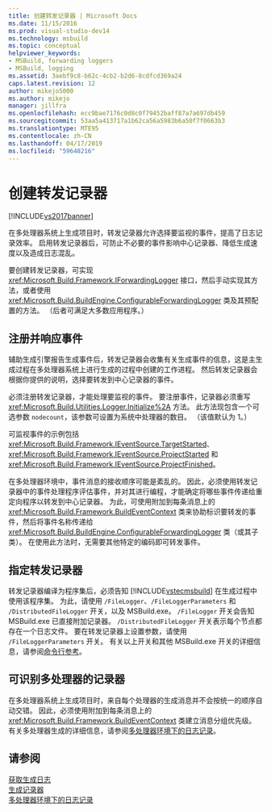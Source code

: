 ```yaml
---
title: 创建转发记录器 | Microsoft Docs
ms.date: 11/15/2016
ms.prod: visual-studio-dev14
ms.technology: msbuild
ms.topic: conceptual
helpviewer_keywords:
- MSBuild, forwarding loggers
- MSBuild, logging
ms.assetid: 3aebf9c8-b62c-4cb2-b2d6-8cdfcd369a24
caps.latest.revision: 12
author: mikejo5000
ms.author: mikejo
manager: jillfra
ms.openlocfilehash: ecc9bae7176c0d8c0f79452baff87a7a697db459
ms.sourcegitcommit: 53aa5a413717a1b62ca56a5983b6a50f7f0663b3
ms.translationtype: MTE95
ms.contentlocale: zh-CN
ms.lasthandoff: 04/17/2019
ms.locfileid: "59648216"
---
```

# <a name="creating-forwarding-loggers"></a>创建转发记录器
[!INCLUDE[vs2017banner](../includes/vs2017banner.md)]

在多处理器系统上生成项目时，转发记录器允许选择要监视的事件，提高了日志记录效率。 启用转发记录器后，可防止不必要的事件影响中心记录器、降低生成速度以及造成日志混乱。  
  
 要创建转发记录器，可实现 <xref:Microsoft.Build.Framework.IForwardingLogger> 接口，然后手动实现其方法，或者使用 <xref:Microsoft.Build.BuildEngine.ConfigurableForwardingLogger> 类及其预配置的方法。 （后者可满足大多数应用程序。）  
  
## <a name="register-events-and-respond-to-them"></a>注册并响应事件  
 辅助生成引擎报告生成事件后，转发记录器会收集有关生成事件的信息，这是主生成过程在多处理器系统上进行生成的过程中创建的工作进程。 然后转发记录器会根据你提供的说明，选择要转发到中心记录器的事件。  
  
 必须注册转发记录器，才能处理要监视的事件。 要注册事件，记录器必须重写 <xref:Microsoft.Build.Utilities.Logger.Initialize%2A> 方法。 此方法现包含一个可选参数 `nodecount`，该参数可设置为系统中处理器的数目。 （该值默认为 1。）  
  
 可监视事件的示例包括 <xref:Microsoft.Build.Framework.IEventSource.TargetStarted>、<xref:Microsoft.Build.Framework.IEventSource.ProjectStarted> 和 <xref:Microsoft.Build.Framework.IEventSource.ProjectFinished>。  
  
 在多处理器环境中，事件消息的接收顺序可能是紊乱的。 因此，必须使用转发记录器中的事件处理程序评估事件，并对其进行编程，才能确定将哪些事件传递给重定向程序以转发到中心记录器。 为此，可使用附加到每条消息上的 <xref:Microsoft.Build.Framework.BuildEventContext> 类来协助标识要转发的事件，然后将事件名称传递给 <xref:Microsoft.Build.BuildEngine.ConfigurableForwardingLogger> 类（或其子类）。 在使用此方法时，无需要其他特定的编码即可转发事件。  
  
## <a name="specify-a-forwarding-logger"></a>指定转发记录器  
 转发记录器编译为程序集后，必须告知 [!INCLUDE[vstecmsbuild](../includes/vstecmsbuild-md.md)] 在生成过程中使用该程序集。 为此，请使用 `/FileLogger`、`/FileLoggerParameters` 和 `/DistributedFileLogger` 开关，以及 MSBuild.exe。 `/FileLogger` 开关会告知 MSBuild.exe 已直接附加记录器。 `/DistributedFileLogger` 开关表示每个节点都存在一个日志文件。 要在转发记录器上设置参数，请使用 `/FileLoggerParameters` 开关。 有关以上开关和其他 MSBuild.exe 开关的详细信息，请参阅[命令行参考](../msbuild/msbuild-command-line-reference.md)。  
  
## <a name="multi-processor-aware-loggers"></a>可识别多处理器的记录器  
 在多处理器系统上生成项目时，来自每个处理器的生成消息并不会按统一的顺序自动交错。 因此，必须使用附加到每条消息上的 <xref:Microsoft.Build.Framework.BuildEventContext> 类建立消息分组优先级。 有关多处理器生成的详细信息，请参阅[多处理器环境下的日志记录](../msbuild/logging-in-a-multi-processor-environment.md)。  
  
## <a name="see-also"></a>请参阅  
 [获取生成日志](../msbuild/obtaining-build-logs-with-msbuild.md)   
 [生成记录器](../msbuild/build-loggers.md)   
 [多处理器环境下的日志记录](../msbuild/logging-in-a-multi-processor-environment.md)
